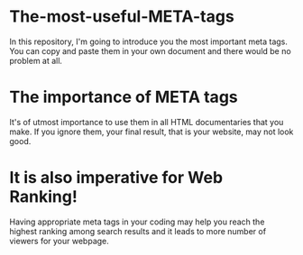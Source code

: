 # The-most-useful-META-tags
In this repository, I'm going to introduce you the most important meta tags. You can copy and paste them in your own document and there would be no problem at all.
# The importance of META tags
It's of utmost importance to use them in all HTML documentaries that you make. If you ignore them, your final result, that is your website, may not look good.
# It is also imperative for Web Ranking!
Having appropriate meta tags in your coding may help you reach the highest ranking among search results and it leads to more number of viewers for your webpage.
